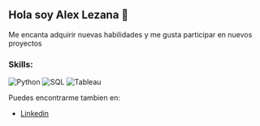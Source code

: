 ## Hola soy Alex Lezana 👋

Me encanta adquirir nuevas habilidades y me gusta participar en nuevos proyectos

### Skills:
![Python](https://img.shields.io/badge/Python-008000?style=for-the-badge&logo=python&logoColor=white&labelColor=101010)
![SQL](https://img.shields.io/badge/SQL-0000ff?style=for-the-badge&logo=postgresql&logoColor=white&labelColor=101010)
![Tableau](https://img.shields.io/badge/Tableau-0000ff?style=for-the-badge&logo=tableau&logoColor=white&labelColor=101010)

Puedes encontrarme tambien en:
 - [Linkedin](https://www.linkedin.com/in/alejandro-lezana-duran/)

